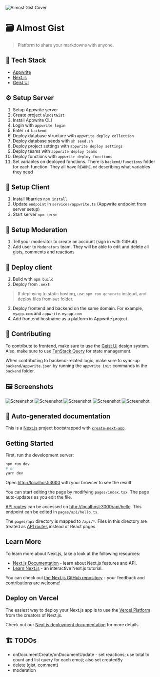 ![Almost Gist Cover](public/cover.png)

# 🗃️ Almost Gist

> Platform to share your markdowns with anyone.

## 🧰 Tech Stack

- [Appwrite](https://appwrite.io/)
- [Next.js](https://nextjs.org/)
- [Geist UI](https://geist-ui.dev/)

## ⚙️ Setup Server

1. Setup Appwrite server
2. Create project `almostGist`
3. Install Appwrite CLI
4. Login with `appwrite login`
5. Enter `cd backend`
6. Deploy database structure with `appwrite deploy collection`
7. Deploy database seeds with `sh seed.sh`
8. Deploy project settings with `appwrite deploy settings`
9. Deploy teams with `appwrite deploy teams`
10. Deploy functions with `appwrite deploy functions`
11. Set variables on deployed functions. There is `backend/functions` folder for each function. They all have `README.md` describing what variables they need

## 👀 Setup Client

1. Install libarries `npm install`
2. Update `endpoint` in `services/appwrite.ts` (Appwrite endpoint from server setup)
3. Start server `npm serve`

## 🚨 Setup Moderation

1. Tell your moderator to create an account (sign in with GitHub)
2. Add user to `Moderators` team. They will be able to edit and delete all gists, comments and reactions

## 🚀 Deploy client

1. Build with `npm build`
2. Deploy from `.next`

> If deploying to static hosting, use `npm run generate` instead, and deploy files from `out` folder.

3. Deploy frontend and backend on the same domain. For example, `myapp.com` and `appwrite.myapp.com`
4. Add frontend hostname as a platform in Appwrite project

## 🤝 Contributing

To contribute to frontend, make sure to use the [Geist UI](https://geist-ui.dev/) design system. Also, make sure to use [TanStack Query](https://tanstack.com/query/v4/) for state management.

When contributing to backend-related logic, make sure to sync-up `backend/appwrite.json` by running the `appwrite init` commands in the `backend` folder.

## 🖼️ Screenshots

![Screenshot](public/screenshots/ss1.png)
![Screenshot](public/screenshots/ss2.png)
![Screenshot](public/screenshots/ss3.png)
![Screenshot](public/screenshots/ss4.png)
![Screenshot](public/screenshots/ss5.png)

## 🤖 Auto-generated documentation

This is a [Next.js](https://nextjs.org/) project bootstrapped with [`create-next-app`](https://github.com/vercel/next.js/tree/canary/packages/create-next-app).

## Getting Started

First, run the development server:

```bash
npm run dev
# or
yarn dev
```

Open [http://localhost:3000](http://localhost:3000) with your browser to see the result.

You can start editing the page by modifying `pages/index.tsx`. The page auto-updates as you edit the file.

[API routes](https://nextjs.org/docs/api-routes/introduction) can be accessed on [http://localhost:3000/api/hello](http://localhost:3000/api/hello). This endpoint can be edited in `pages/api/hello.ts`.

The `pages/api` directory is mapped to `/api/*`. Files in this directory are treated as [API routes](https://nextjs.org/docs/api-routes/introduction) instead of React pages.

## Learn More

To learn more about Next.js, take a look at the following resources:

- [Next.js Documentation](https://nextjs.org/docs) - learn about Next.js features and API.
- [Learn Next.js](https://nextjs.org/learn) - an interactive Next.js tutorial.

You can check out [the Next.js GitHub repository](https://github.com/vercel/next.js/) - your feedback and contributions are welcome!

## Deploy on Vercel

The easiest way to deploy your Next.js app is to use the [Vercel Platform](https://vercel.com/new?utm_medium=default-template&filter=next.js&utm_source=create-next-app&utm_campaign=create-next-app-readme) from the creators of Next.js.

Check out our [Next.js deployment documentation](https://nextjs.org/docs/deployment) for more details.

## 🏗️ TODOs

- onDocumentCreate/onDocumentUpdate - set reactions; use total to count and list query for each emoji; also set createdBy
- delete (gist, comment)
- moderation
